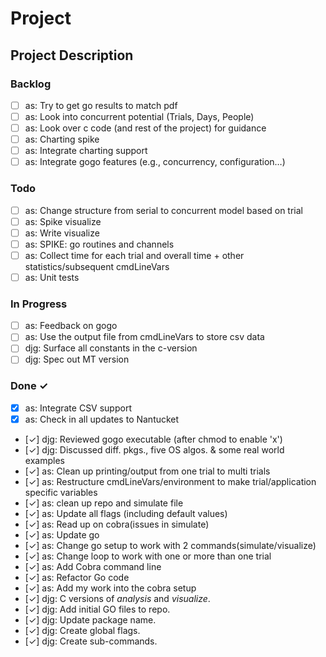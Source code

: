 # Project

## Project Description

### Backlog

- [ ] as: Try to get go results to match pdf
- [ ] as: Look into concurrent potential (Trials, Days, People)
- [ ] as: Look over c code (and rest of the project) for guidance  
- [ ] as: Charting spike
- [ ] as: Integrate charting support
- [ ] as: Integrate gogo features (e.g., concurrency, configuration…)

### Todo

- [ ] as: Change structure from serial to concurrent model based on trial
- [ ] as: Spike visualize
- [ ] as: Write visualize
- [ ] as: SPIKE: go routines and channels
- [ ] as: Collect time for each trial and overall time + other statistics/subsequent cmdLineVars
- [ ] as: Unit tests

### In Progress

- [ ] as: Feedback on gogo
- [ ] as: Use the output file from cmdLineVars to store csv data
- [ ] djg: Surface all constants in the c-version  
- [ ] djg: Spec out MT version  

### Done ✓

- [x] as: Integrate CSV support
- [x] as: Check in all updates to Nantucket
- [✓] djg: Reviewed gogo executable (after chmod to enable 'x')
- [✓] djg: Discussed diff. pkgs., five OS algos. & some real world examples
- [✓] as: Clean up printing/output from one trial to multi trials
- [✓] as: Restructure cmdLineVars/environment to make trial/application specific variables
- [✓] as: clean up repo and simulate file
- [✓] as: Update all flags (including default values)
- [✓] as: Read up on cobra(issues in simulate)
- [✓] as: Update go
- [✓] as: Change go setup to work with 2 commands(simulate/visualize)
- [✓] as: Change loop to work with one or more than one trial
- [✓] as: Add Cobra command line
- [✓] as: Refactor Go code
- [✓] as: Add my work into the cobra setup  
- [✓] djg: C versions of _analysis_ and _visualize_.  
- [✓] djg: Add initial GO files to repo.  
- [✓] djg: Update package name.  
- [✓] djg: Create global flags.  
- [✓] djg: Create sub-commands.  
